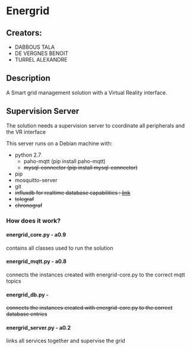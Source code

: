 # Energrid

## Creators: 
 - DABBOUS TALA
 - DE VERGNES BENOIT
 - TURREL ALEXANDRE

## Description
A Smart grid management solution with a Virtual Reality interface.

## Supervision Server
The solution needs a supervision server to coordinate all peripherals and the VR interface

This server runs on a Debian machine with:
 - python 2.7
     - paho-mqtt (pip install paho-mqtt)
     - ~~mysql-connector (pip install mysql-connector)~~
 - pip
 - mosquitto-server
 - git
 - ~~influxdb for realtime database capabilities : [link](https://www.framboise314.fr/utiliser-le-protocole-mqtt-pour-communiquer-des-donnees-entre-2-raspberry-pi/ "Tutorial to install Influxdb, Telegraf and Chronograf")~~
 - ~~telegraf~~
 - ~~chronograf~~

### How does it work?

#### energrid_core.py - a0.9
contains all classes used to run the solution

#### energrid_mqtt.py - a0.8
connects the instances created with energrid-core.py to the correct mqtt topics

#### energrid_db.py - 
~~connects the instances created with energrid-core.py to the correct database entries~~

#### energrid_server.py - a0.2
links all services together and supervise the grid
